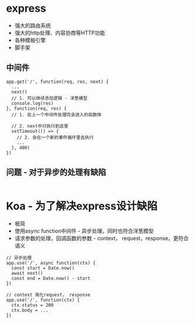 # express

- 强大的路由系统
- 强大的http处理、内容协商等HTTP功能
- 各种模板引擎
- 脚手架

## 中间件
```JS
app.get('/', function(req, res, next) {
  ...
  next()
  // 1. 可以继续添加逻辑 - 洋葱模型
  console.log(res)
}, function(req, res) {
  // 1. 在上一个中间件处理完会进入的函数体

  // 2. next中只执行到这里
  setTimeout(() => {
    // 2. 会在一个新的事件循环里去执行
    ...
  }, 400)
})
```
## 问题 - 对于异步的处理有缺陷
```JS

```

# Koa - 为了解决express设计缺陷
- 极简
- 使用async function中间件 - 异步处理，同时也符合洋葱模型
- 请求参数的处理，回调函数的参数 - context， request，response，更符合语义

```JS
// 异步处理
app.use('/', async function(ctx) {
  const start = Date.now()
  await next()
  const end = Date.now() - start
})

// context 简化request， response
app.use('/', function(ctx) {
  ctx.status = 200
  ctx.body = ...
})
```